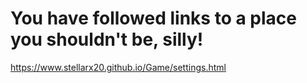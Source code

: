 # You have followed links to a place you shouldn't be, silly!
https://www.stellarx20.github.io/Game/settings.html
